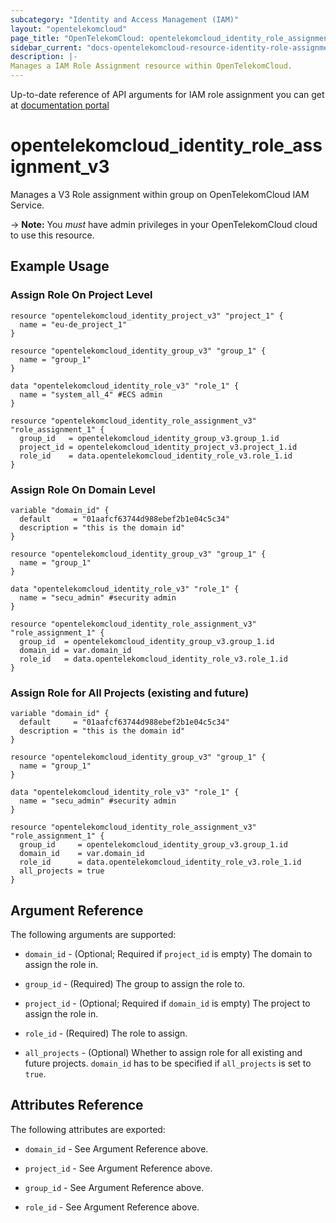 ```yaml
---
subcategory: "Identity and Access Management (IAM)"
layout: "opentelekomcloud"
page_title: "OpenTelekomCloud: opentelekomcloud_identity_role_assignment_v3"
sidebar_current: "docs-opentelekomcloud-resource-identity-role-assignment-v3"
description: |-
Manages a IAM Role Assignment resource within OpenTelekomCloud.
---
```


Up-to-date reference of API arguments for IAM role assignment you can get at
[documentation portal](https://docs.otc.t-systems.com/identity-access-management/api-ref/apis/permission_management)

# opentelekomcloud_identity_role_assignment_v3

Manages a V3 Role assignment within group on OpenTelekomCloud IAM Service.

-> **Note:** You _must_ have admin privileges in your OpenTelekomCloud cloud to use this resource.

## Example Usage

### Assign Role On Project Level

```hcl
resource "opentelekomcloud_identity_project_v3" "project_1" {
  name = "eu-de_project_1"
}

resource "opentelekomcloud_identity_group_v3" "group_1" {
  name = "group_1"
}

data "opentelekomcloud_identity_role_v3" "role_1" {
  name = "system_all_4" #ECS admin
}

resource "opentelekomcloud_identity_role_assignment_v3" "role_assignment_1" {
  group_id   = opentelekomcloud_identity_group_v3.group_1.id
  project_id = opentelekomcloud_identity_project_v3.project_1.id
  role_id    = data.opentelekomcloud_identity_role_v3.role_1.id
}
```

### Assign Role On Domain Level

```hcl
variable "domain_id" {
  default     = "01aafcf63744d988ebef2b1e04c5c34"
  description = "this is the domain id"
}

resource "opentelekomcloud_identity_group_v3" "group_1" {
  name = "group_1"
}

data "opentelekomcloud_identity_role_v3" "role_1" {
  name = "secu_admin" #security admin
}

resource "opentelekomcloud_identity_role_assignment_v3" "role_assignment_1" {
  group_id  = opentelekomcloud_identity_group_v3.group_1.id
  domain_id = var.domain_id
  role_id   = data.opentelekomcloud_identity_role_v3.role_1.id
}
```

### Assign Role for All Projects (existing and future)

```hcl
variable "domain_id" {
  default     = "01aafcf63744d988ebef2b1e04c5c34"
  description = "this is the domain id"
}

resource "opentelekomcloud_identity_group_v3" "group_1" {
  name = "group_1"
}

data "opentelekomcloud_identity_role_v3" "role_1" {
  name = "secu_admin" #security admin
}

resource "opentelekomcloud_identity_role_assignment_v3" "role_assignment_1" {
  group_id     = opentelekomcloud_identity_group_v3.group_1.id
  domain_id    = var.domain_id
  role_id      = data.opentelekomcloud_identity_role_v3.role_1.id
  all_projects = true
}
```

## Argument Reference

The following arguments are supported:

* `domain_id` - (Optional; Required if `project_id` is empty) The domain to assign the role in.

* `group_id` - (Required) The group to assign the role to.

* `project_id` - (Optional; Required if `domain_id` is empty) The project to assign the role in.

* `role_id` - (Required) The role to assign.

* `all_projects` - (Optional) Whether to assign role for all existing and future projects.
  `domain_id` has to be specified if `all_projects` is set to `true`.

## Attributes Reference

The following attributes are exported:

* `domain_id` - See Argument Reference above.

* `project_id` - See Argument Reference above.

* `group_id` - See Argument Reference above.

* `role_id` - See Argument Reference above.
